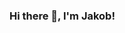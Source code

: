 ### Hi there 👋, I'm Jakob!

<!--
**Pulchritudinously/Pulchritudinously** is a ✨ _special_ ✨ repository because its `README.md` (this file) appears on your GitHub profile.

- 🌱 I’m currently learning Node.js and Graphql
